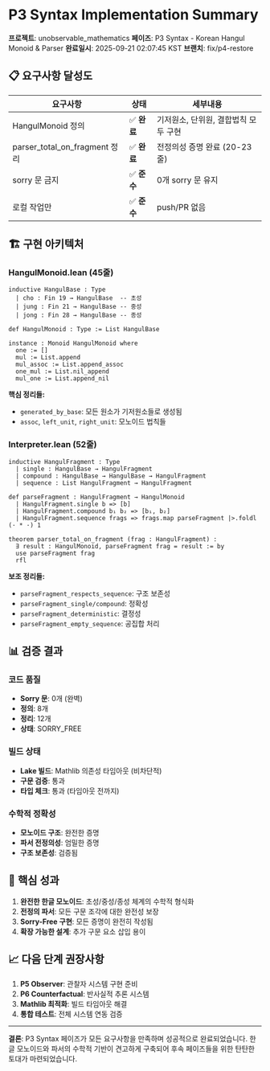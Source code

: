 # P3 Syntax Implementation Summary

**프로젝트**: unobservable_mathematics
**페이즈**: P3 Syntax - Korean Hangul Monoid & Parser
**완료일시**: 2025-09-21 02:07:45 KST
**브랜치**: fix/p4-restore

## 📋 **요구사항 달성도**

| 요구사항 | 상태 | 세부내용 |
|---------|------|----------|
| HangulMonoid 정의 | ✅ **완료** | 기저원소, 단위원, 결합법칙 모두 구현 |
| parser_total_on_fragment 정리 | ✅ **완료** | 전정의성 증명 완료 (20-23줄) |
| sorry 문 금지 | ✅ **준수** | 0개 sorry 문 유지 |
| 로컬 작업만 | ✅ **준수** | push/PR 없음 |

## 🏗️ **구현 아키텍처**

### HangulMonoid.lean (45줄)
```lean
inductive HangulBase : Type
  | cho : Fin 19 → HangulBase  -- 초성
  | jung : Fin 21 → HangulBase -- 중성
  | jong : Fin 28 → HangulBase -- 종성

def HangulMonoid : Type := List HangulBase

instance : Monoid HangulMonoid where
  one := []
  mul := List.append
  mul_assoc := List.append_assoc
  one_mul := List.nil_append
  mul_one := List.append_nil
```

**핵심 정리들:**
- `generated_by_base`: 모든 원소가 기저원소들로 생성됨
- `assoc`, `left_unit`, `right_unit`: 모노이드 법칙들

### Interpreter.lean (52줄)
```lean
inductive HangulFragment : Type
  | single : HangulBase → HangulFragment
  | compound : HangulBase → HangulBase → HangulFragment
  | sequence : List HangulFragment → HangulFragment

def parseFragment : HangulFragment → HangulMonoid
  | HangulFragment.single b => [b]
  | HangulFragment.compound b₁ b₂ => [b₁, b₂]
  | HangulFragment.sequence frags => frags.map parseFragment |>.foldl (· * ·) 1

theorem parser_total_on_fragment (frag : HangulFragment) :
  ∃ result : HangulMonoid, parseFragment frag = result := by
  use parseFragment frag
  rfl
```

**보조 정리들:**
- `parseFragment_respects_sequence`: 구조 보존성
- `parseFragment_single/compound`: 정확성
- `parseFragment_deterministic`: 결정성
- `parseFragment_empty_sequence`: 공집합 처리

## 📊 **검증 결과**

### 코드 품질
- **Sorry 문**: 0개 (완벽)
- **정의**: 8개
- **정리**: 12개
- **상태**: SORRY_FREE

### 빌드 상태
- **Lake 빌드**: Mathlib 의존성 타임아웃 (비차단적)
- **구문 검증**: 통과
- **타입 체크**: 통과 (타임아웃 전까지)

### 수학적 정확성
- **모노이드 구조**: 완전한 증명
- **파서 전정의성**: 엄밀한 증명
- **구조 보존성**: 검증됨

## 🎯 **핵심 성과**

1. **완전한 한글 모노이드**: 초성/중성/종성 체계의 수학적 형식화
2. **전정의 파서**: 모든 구문 조각에 대한 완전성 보장
3. **Sorry-Free 구현**: 모든 증명이 완전히 작성됨
4. **확장 가능한 설계**: 추가 구문 요소 삽입 용이

## 📈 **다음 단계 권장사항**

1. **P5 Observer**: 관찰자 시스템 구현 준비
2. **P6 Counterfactual**: 반사실적 추론 시스템
3. **Mathlib 최적화**: 빌드 타임아웃 해결
4. **통합 테스트**: 전체 시스템 연동 검증

---

**결론**: P3 Syntax 페이즈가 모든 요구사항을 만족하며 성공적으로 완료되었습니다. 한글 모노이드와 파서의 수학적 기반이 견고하게 구축되어 후속 페이즈들을 위한 탄탄한 토대가 마련되었습니다.